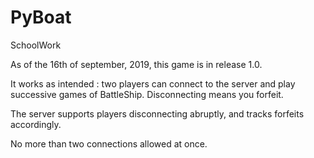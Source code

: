 # PyBoat
SchoolWork


As of the 16th of september, 2019, this game is in release 1.0.

It works as intended : two players can connect to the server and play successive games of BattleShip. 
Disconnecting means you forfeit.

The server supports players disconnecting abruptly, and tracks forfeits accordingly.

No more than two connections allowed at once.
